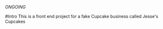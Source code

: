 _ONGOING_

#Intro
This is a front end  project for a fake Cupcake business called Jesse's Cupcakes

